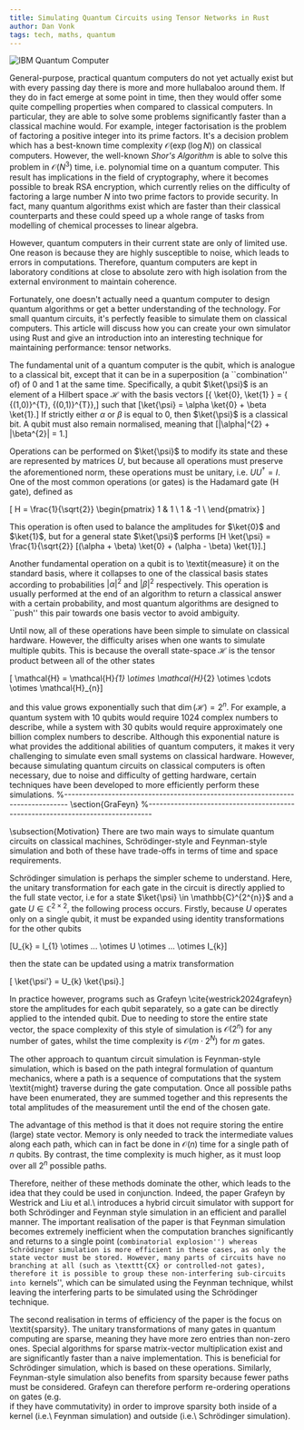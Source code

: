 ```yaml
---
title: Simulating Quantum Circuits using Tensor Networks in Rust
author: Dan Vonk
tags: tech, maths, quantum
---
```


![IBM Quantum Computer](/images/ibm_quantum_comp.jpg "It looks cool and shiny
but unfortunately I don't have one of these at home--let's simulate one instead.")

General-purpose, practical quantum computers do not yet actually exist but with
every passing day there is more and more hullabaloo around them. If they do in
fact emerge at some point in time, then they would offer some quite compelling
properties when compared to classical computers. In particular, they are able to
solve some problems significantly faster than a classical machine would. For
example, integer factorisation is the problem of factoring a positive integer
into its prime factors. It's a decision problem which has a best-known time
complexity $\mathcal{O}(\exp (\log{N}))$ on classical computers. However, the
well-known _Shor's Algorithm_ is able to solve this problem in
$\mathcal{O}(N^{3})$ time, i.e. polynomial time on a quantum computer. This
result has implications in the field of cryptography, where it becomes possible
to break RSA encryption, which currently relies on the difficulty of factoring a
large number $N$ into two prime factors to provide security. In fact, many
quantum algorithms exist which are faster than their classical counterparts and
these could speed up a whole range of tasks from modelling of chemical processes
to linear algebra.

However, quantum computers in their current state are only of limited use. One
reason is because they are highly susceptible to noise, which leads to
errors in computations. Therefore, quantum computers are kept in laboratory
conditions at close to absolute zero with high isolation from the external
environment to maintain coherence. 

Fortunately, one doesn't actually need a quantum computer to design quantum
algorithms or get a better understanding of the technology. For small quantum circuits,
it's perfectly feasible to simulate them on classical computers. This article
will discuss how you can create your own simulator using Rust and give an
introduction into an interesting technique for maintaining performance: tensor networks.

<!--more-->

The fundamental unit of a quantum computer is the qubit, which is analogue to a
classical bit, except that it can be in a superposition (a ``combination'' of)
of 0 and 1 at the same time. Specifically, a qubit $\ket{\psi}$ is an element of
a Hilbert space $\mathcal{H}$ with the basis vectors \[\{ \ket{0}, \ket{1} \} =
\{ {(1,0)}^{T}, {(0,1)}^{T}\},\] such that \[\ket{\psi} = \alpha \ket{0} + \beta
\ket{1}.\] If strictly either $\alpha$ or $\beta$ is equal to 0, then
$\ket{\psi}$ is a classical bit. A qubit must also remain normalised, meaning
that \[|\alpha|^{2} + |\beta^{2}| = 1.\]

Operations can be performed on $\ket{\psi}$ to modify its state and these are
represented by matrices $U$, but because all operations must preserve the
aforementioned norm, these operations must be unitary, i.e. $U U^{\dagger} = I$.
One of the most common operations (or gates) is the Hadamard gate (H gate),
defined as

\[ H = \frac{1}{\sqrt{2}} \begin{pmatrix} 1 & 1 \\ 1 & -1 \\ \end{pmatrix} \]

This operation is often used to balance the amplitudes for $\ket{0}$ and
$\ket{1}$, but for a general state $\ket{\psi}$ performs \[H \ket{\psi} =
\frac{1}{\sqrt{2}} [(\alpha + \beta) \ket{0} + (\alpha - \beta) \ket{1}].\]

Another fundamental operation on a qubit is to \textit{measure} it on the
standard basis, where it collapses to one of the classical basis states
according to probabilities $|\alpha|^{2}$ and $|\beta|^{2}$ respectively. This
operation is usually performed at the end of an algorithm to return a classical
answer with a certain probability, and most quantum algorithms are designed to
``push'' this pair towards one basis vector to avoid ambiguity.

Until now, all of these operations have been simple to simulate on classical
hardware. However, the difficulty arises when one wants to simulate multiple
qubits. This is because the overall state-space $\mathcal{H}$ is the tensor
product between all of the other states

\[ \mathcal{H} = \mathcal{H}_{1} \otimes \mathcal{H}_{2} \otimes \cdots \otimes
\mathcal{H}_{n}\]

and this value grows exponentially such that $\dim(\mathcal{H}) = 2^{n}$. For
example, a quantum system with 10 qubits would require 1024 complex numbers to
describe, while a system with 30 qubits would require approximately one billion
complex numbers to describe. Although this exponential nature is what provides
the additional abilities of quantum computers, it makes it very challenging to
simulate even small systems on classical hardware. However, because simulating
quantum circuits on classical computers is often necessary, due to noise and
difficulty of getting hardware, certain techniques have been developed to more
efficiently perform these simulations.
%-------------------------------------------------------------------------------
\section{GraFeyn}
%-------------------------------------------------------------------------------

\subsection{Motivation} There are two main ways to simulate quantum circuits on
classical machines, Schrödinger-style and Feynman-style simulation and both of
these have trade-offs in terms of time and space requirements.

Schrödinger simulation is perhaps the simpler scheme to understand. Here, the
unitary transformation for each gate in the circuit is directly applied to the
full state vector, i.e for a state $\ket{\psi} \in \mathbb{C}^{2^{n}}$ and a
gate $U \in \mathbb{C}^{2 \times 2}$, the following process occurs. Firstly,
because $U$ operates only on a single qubit, it must be expanded using identity
transformations for the other qubits

\[U_{k} = I_{1} \otimes ... \otimes U \otimes ... \otimes I_{k}\]

then the state can be updated using a matrix transformation

\[ \ket{\psi'} = U_{k} \ket{\psi}.\]

In practice however, programs such as Grafeyn \cite{westrick2024grafeyn} store
the amplitudes for each qubit separately, so a gate can be directly applied to
the intended qubit. Due to needing to store the entire state vector, the space
complexity of this style of simulation is $\mathcal{O}(2^{n})$ for any number of
gates, whilst the time complexity is $\mathcal{O}(m \cdot 2^{N})$ for $m$ gates.

The other approach to quantum circuit simulation is Feynman-style simulation,
which is based on the path integral formulation of quantum mechanics, where a
path is a sequence of computations that the system \textit{might} traverse
during the gate computation. Once all possible paths have been enumerated, they
are summed together and this represents the total amplitudes of the measurement
until the end of the chosen gate.

The advantage of this method is that it does not require storing the entire
(large) state vector. Memory is only needed to track the intermediate values
along each path, which can in fact be done in $\mathcal{O}(n)$ time for a single
path of $n$ qubits. By contrast, the time complexity is much higher, as it must
loop over all $2^{n}$ possible paths.

Therefore, neither of these methods dominate the other, which leads to the idea
that they could be used in conjunction. Indeed, the paper Grafeyn by Westrick
and Liu et al.\ introduces a hybrid circuit simulator with support for both
Schrödinger and Feynman style simulation in an efficient and parallel manner.
The important realisation of the paper is that Feynman simulation becomes
extremely inefficient when the computation branches significantly and returns to
a single point (``combinatorial explosion'') whereas Schrödinger simulation is
more efficient in these cases, as only the state vector must be stored. However,
many parts of circuits have no branching at all (such as \texttt{CX} or
controlled-not gates), therefore it is possible to group these non-interfering
sub-circuits into ``kernels'', which can be simulated using the Feynman
technique, whilst leaving the interfering parts to be simulated using the
Schrödinger technique.

The second realisation in terms of efficiency of the paper is the focus on
\textit{sparsity}. The unitary transformations of many gates in quantum
computing are sparse, meaning they have more zero entries than non-zero ones.
Special algorithms for sparse matrix-vector multiplication exist and are
significantly faster than a naive implementation. This is beneficial for
Schrödinger simulation, which is based on these operations. Similarly,
Feynman-style simulation also benefits from sparsity because fewer paths must be
considered. Grafeyn can therefore perform re-ordering operations on gates (e.g.\
if they have commutativity) in order to improve sparsity both inside of a kernel
(i.e.\ Feynman simulation) and outside (i.e.\ Schrödinger simulation).
